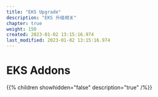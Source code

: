 ```yaml
---
title: "EKS Upgrade"
description: "EKS 升级相关"
chapter: true
weight: 150
created: 2023-01-02 13:15:16.974
last_modified: 2023-01-02 13:15:16.974
---
```


# EKS Addons

{{% children showhidden="false" description="true" /%}}

